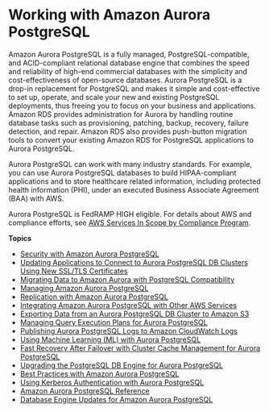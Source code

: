 # Working with Amazon Aurora PostgreSQL<a name="Aurora.AuroraPostgreSQL"></a>

Amazon Aurora PostgreSQL is a fully managed, PostgreSQL\-compatible, and ACID\-compliant relational database engine that combines the speed and reliability of high\-end commercial databases with the simplicity and cost\-effectiveness of open\-source databases\. Aurora PostgreSQL is a drop\-in replacement for PostgreSQL and makes it simple and cost\-effective to set up, operate, and scale your new and existing PostgreSQL deployments, thus freeing you to focus on your business and applications\. Amazon RDS provides administration for Aurora by handling routine database tasks such as provisioning, patching, backup, recovery, failure detection, and repair\. Amazon RDS also provides push\-button migration tools to convert your existing Amazon RDS for PostgreSQL applications to Aurora PostgreSQL\.

Aurora PostgreSQL can work with many industry standards\. For example, you can use Aurora PostgreSQL databases to build HIPAA\-compliant applications and to store healthcare related information, including protected health information \(PHI\), under an executed Business Associate Agreement \(BAA\) with AWS\.

Aurora PostgreSQL is FedRAMP HIGH eligible\. For details about AWS and compliance efforts, see [AWS Services In Scope by Compliance Program](https://aws.amazon.com/compliance/services-in-scope/)\. 

**Topics**
+ [Security with Amazon Aurora PostgreSQL](AuroraPostgreSQL.Security.md)
+ [Updating Applications to Connect to Aurora PostgreSQL DB Clusters Using New SSL/TLS Certificates](ssl-certificate-rotation-aurora-postgresql.md)
+ [Migrating Data to Amazon Aurora with PostgreSQL Compatibility](AuroraPostgreSQL.Migrating.md)
+ [Managing Amazon Aurora PostgreSQL](AuroraPostgreSQL.Managing.md)
+ [Replication with Amazon Aurora PostgreSQL](AuroraPostgreSQL.Replication.md)
+ [Integrating Amazon Aurora PostgreSQL with Other AWS Services](AuroraPostgreSQL.Integrating.md)
+ [Exporting Data from an Aurora PostgreSQL DB Cluster to Amazon S3](postgresql-s3-export.md)
+ [Managing Query Execution Plans for Aurora PostgreSQL](AuroraPostgreSQL.Optimize.md)
+ [Publishing Aurora PostgreSQL Logs to Amazon CloudWatch Logs](AuroraPostgreSQL.CloudWatch.md)
+ [Using Machine Learning \(ML\) with Aurora PostgreSQL](postgresql-ml.md)
+ [Fast Recovery After Failover with Cluster Cache Management for Aurora PostgreSQL](AuroraPostgreSQL.cluster-cache-mgmt.md)
+ [Upgrading the PostgreSQL DB Engine for Aurora PostgreSQL](USER_UpgradeDBInstance.PostgreSQL.md)
+ [Best Practices with Amazon Aurora PostgreSQL](AuroraPostgreSQL.BestPractices.md)
+ [Using Kerberos Authentication with Aurora PostgreSQL](postgresql-kerberos.md)
+ [Amazon Aurora PostgreSQL Reference](AuroraPostgreSQL.Reference.md)
+ [Database Engine Updates for Amazon Aurora PostgreSQL](AuroraPostgreSQL.Updates.md)